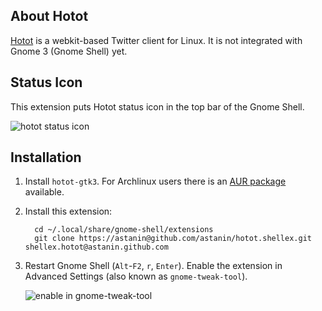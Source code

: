 ## About Hotot

[Hotot](http://www.hotot.org/) is a webkit-based Twitter client for
Linux.  It is not integrated with Gnome 3 (Gnome Shell) yet.

## Status Icon

This extension puts Hotot status icon in the top bar of the Gnome Shell.

![hotot status icon](http://i.imgur.com/gbTID.png)

## Installation

1. Install `hotot-gtk3`. For Archlinux users there is an
   [AUR package][hotot-aur] available.

2. Install this extension:

         cd ~/.local/share/gnome-shell/extensions
         git clone https://astanin@github.com/astanin/hotot.shellex.git shellex.hotot@astanin.github.com

3. Restart Gnome Shell (`Alt`-`F2`, `r`, `Enter`).  Enable the extension
   in Advanced Settings (also known as `gnome-tweak-tool`).

   ![enable in gnome-tweak-tool](http://i.imgur.com/5Ug3o.png)

[hotot-aur]: https://aur.archlinux.org/packages.php?ID=57103
